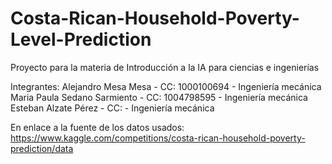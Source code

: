 # Costa-Rican-Household-Poverty-Level-Prediction
Proyecto para la materia de Introducción a la IA para ciencias e ingenierías

Integrantes:
Alejandro Mesa Mesa - CC: 1000100694 - Ingeniería mecánica
Maria Paula Sedano Sarmiento - CC: 1004798595 - Ingeniería mecánica
Esteban Alzate Pérez - CC:  - Ingeniería mecánica

En enlace a la fuente de los datos usados:
https://www.kaggle.com/competitions/costa-rican-household-poverty-prediction/data
